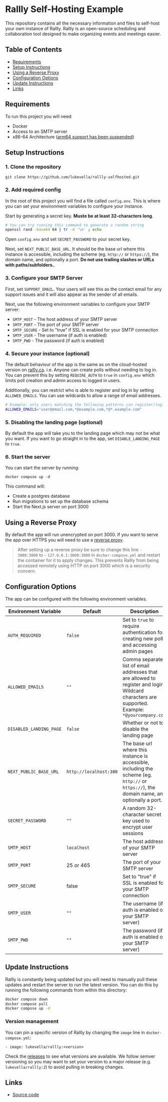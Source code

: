 # Rallly Self-Hosting Example

This repository contains all the necessary information and files to self-host your own instance of Rallly. Rallly is an open-source scheduling and collaboration tool designed to make organizing events and meetings easier.

## Table of Contents

- [Requirements](#requirements)
- [Setup Instructions](#setup-instructions)
- [Using a Reverse Proxy](#using-a-reverse-proxy)
- [Configuration Options](#configuration-options)
- [Update Instructions](#update-instructions)
- [Links](#links)

## Requirements

To run this project you will need:

- Docker
- Access to an SMTP server
- x86-64 Architecture ([arm64 support has been suspended](https://github.com/lukevella/rallly/discussions/568))

## Setup Instructions

### 1. Clone the repository

```
git clone https://github.com/lukevella/rallly-selfhosted.git
```

### 2. Add required config

In the root of this project you will find a file called `config.env`. This is where you can set your environment variables to configure your instance.

Start by generating a secret key. **Muste be at least 32-characters long**.

```sh
# You can try running this command to generate a random string
openssl rand -base64 64 | tr -d '\n' ; echo
```

Open `config.env` and set `SECRET_PASSWORD` to your secret key.

Next, set `NEXT_PUBLIC_BASE_URL`. It should be the base url where this instance is accessible, including the scheme (eg. `http://` or `https://`), the domain name, and optionally a port. **Do not use trailing slashes or URLs with paths/subfolders.**.

### 3. Configure your SMTP Server

First, set `SUPPORT_EMAIL`. Your users will see this as the contact email for any support issues and it will also appear as the sender of all emails.

Next, use the following environment variables to configure your SMTP server:

- `SMTP_HOST` - The host address of your SMTP server
- `SMTP_PORT` - The port of your SMTP server
- `SMTP_SECURE` - Set to "true" if SSL is enabled for your SMTP connection
- `SMTP_USER` - The username (if auth is enabled)
- `SMTP_PWD` - The password (if auth is enabled)

### 4. Secure your instance (optional)

The default behaviour of the app is the same as on the cloud-hosted version on [rallly.co](https://rallly.co). i.e. Anyone can create polls without needing to log in. You can prevent this by setting `REQUIRE_AUTH` to `true` in `config.env` which limits poll creation and admin access to logged in users.

Additionally, you can restrict who is able to register and log in by setting `ALLOWED_EMAILS`. You can use wildcards to allow a range of email addresses.

```sh
# Example: only users matching the following patterns can register/login
ALLOWED_EMAILS="user@email.com,*@example.com,*@*.example.com"
```

### 5. Disabling the landing page (optional)

By default the app will take you to the landing page which may not be what you want. If you want to go straight in to the app, set `DISABLE_LANDING_PAGE` to `true`.

### 6. Start the server

You can start the server by running:

```
docker compose up -d
```

This command will:

- Create a postgres database
- Run migrations to set up the database schema
- Start the Next.js server on port 3000

## Using a Reverse Proxy

By default the app will run unencrypted on port 3000. If you want to serve the app over HTTPS you will need to use a [reverse proxy](/reverse-proxy/README.md).

> After setting up a reverse proxy be sure to change this line `- 3000:3000` to - `127.0.0.1:3000:3000` in `docker-compose.yml` and restart the container for it to apply changes. This prevents Rallly from being accessed remotely using HTTP on port 3000 which is a security concern.

## Configuration Options

The app can be configured with the following environment variables.

| Environment Variable    | Default                | Description                                                                                                                                     |
| ----------------------- | ---------------------- | ----------------------------------------------------------------------------------------------------------------------------------------------- |
| `AUTH_REQUIRED`         | `false`                | Set to `true` to require authentication for creating new polls and accessing admin pages                                                        |
| `ALLOWED_EMAILS`        | `""`                   | Comma separated list of email addresses that are allowed to register and login. Wildcard characters are supported. Example: `*@yourcompany.com` |
| `DISABLED_LANDING_PAGE` | `false`                | Whether or not to disable the landing page                                                                                                      |
| `NEXT_PUBLIC_BASE_URL`  | `http://localhost:300` | The base url where this instance is accessible, including the scheme (eg. `http://` or `https://`), the domain name, and optionally a port.     |
| `SECRET_PASSWORD`       | `""`                   | A random 32-character secret key used to encrypt user sessions                                                                                  |
| `SMTP_HOST`             | `localhost`            | The host address of your SMTP server                                                                                                            |
| `SMTP_PORT`             | 25 or 465              | The port of your SMTP server                                                                                                                    |
| `SMTP_SECURE`           | false                  | Set to "true" if SSL is enabled for your SMTP connection                                                                                        |
| `SMTP_USER`             | `""`                   | The username (if auth is enabled on your SMTP server)                                                                                           |
| `SMTP_PWD`              | `""`                   | The password (if auth is enabled on your SMTP server)                                                                                           |

## Update Instructions

Rallly is constantly being updated but you will need to manually pull these updates and restart the server to run the latest version. You can do this by running the following commands from within this directory:

```sh
docker compose down
docker compose pull
docker compose up -d
```

### Version management

You can pin a specific version of Rallly by changing the `image` line in `docker-compose.yml`:

```
- image: lukevella/rallly:<version>
```

Check the [releases](https://github.com/lukevella/rallly/releases) to see what versions are available.
We follow semver versioning so you may want to set your version to a major release (e.g. `lukevella/rallly:2`) to avoid pulling in breaking changes.

## Links

- [Source code](https://github.com/lukevella/rallly)

